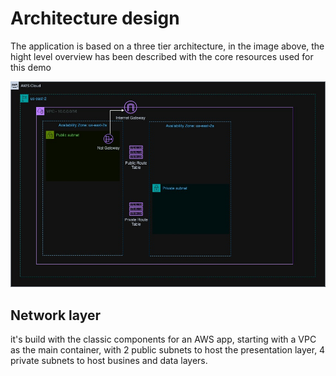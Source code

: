 # Architecture design 

The application is based on a three tier architecture, in the image above, the hight level overview has been described with the core resources used for this demo

![Application Architecture](img/Three-tier-web-app.jpg)

## Network layer
it's build with the classic components for an AWS app, starting with a VPC as the main container, with 2 public subnets to host the presentation layer, 4 private subnets to host busines and data layers.